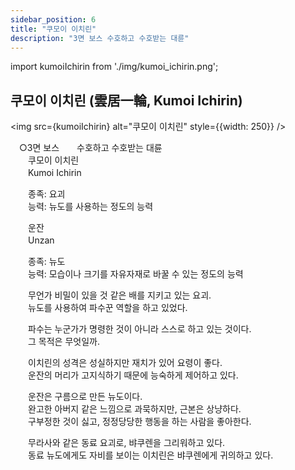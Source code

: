 ```yaml
---
sidebar_position: 6
title: "쿠모이 이치린"
description: "3면 보스 수호하고 수호받는 대륜"
---
```


import kumoiIchirin from './img/kumoi_ichirin.png';

## 쿠모이 이치린 (雲居一輪, Kumoi Ichirin)

<img src={kumoiIchirin} alt="쿠모이 이치린" style={{width: 250}} />

　○3면 보스　　수호하고 수호받는 대륜  
　　쿠모이 이치린  
　　Kumoi Ichirin  

　　종족: 요괴  
　　능력: 뉴도를 사용하는 정도의 능력  

　　운잔  
　　Unzan  

　　종족: 뉴도  
　　능력: 모습이나 크기를 자유자재로 바꿀 수 있는 정도의 능력  

　　무언가 비밀이 있을 것 같은 배를 지키고 있는 요괴.  
　　뉴도를 사용하여 파수꾼 역할을 하고 있었다.  

　　파수는 누군가가 명령한 것이 아니라 스스로 하고 있는 것이다.  
　　그 목적은 무엇일까.  

　　이치린의 성격은 성실하지만 재치가 있어 요령이 좋다.  
　　운잔의 머리가 고지식하기 때문에 능숙하게 제어하고 있다.  

　　운잔은 구름으로 만든 뉴도이다.  
　　완고한 아버지 같은 느낌으로 과묵하지만, 근본은 상냥하다.  
　　구부정한 것이 싫고, 정정당당한 행동을 하는 사람을 좋아한다.  

　　무라사와 같은 동료 요괴로, 뱌쿠렌을 그리워하고 있다.  
　　동료 뉴도에게도 자비를 보이는 이치린은 뱌쿠렌에게 귀의하고 있다.  
